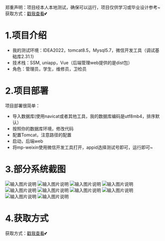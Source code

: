 郑重声明：项目经本人本地测试，确保可以运行，项目仅供学习或毕业设计参考~
获取方式：[戳我查看](https://gitee.com/aven999/mall)💕
# 1.项目介绍
- 我的测试环境：IDEA2022，tomcat8.5，Mysql5.7，微信开发工具（调试基础库2.31.1）
 - 技术栈：SSM, uniapp，Vue（后端管理web提供的是dist包）
 - 角色：管理员，学生，维修员，卫检员
# 2.项目部署
项目部署很简单：
- 导入数据库(使用navicat或者其他工具，我的数据库编码是utf8mb4，排序默认）
- 按照你的数据库环境，修改代码
- 配置Tomcat，注意路径的配置
- 启动，后端web
- 将mp-weixin使用微信开发工具打开，appid选择测试号即可，运行即可~
# 3.部分系统截图
![输入图片说明](1.png)
![输入图片说明](2.png)
![输入图片说明](3.png)
![输入图片说明](4.png)
![输入图片说明](5.png)
![输入图片说明](6.png)
![输入图片说明](7.png)
![输入图片说明](8.png)
![输入图片说明](9.png)
![输入图片说明](ER图.png)
# 4.获取方式
获取方式：[戳我查看](https://gitee.com/aven999/mall)💕
